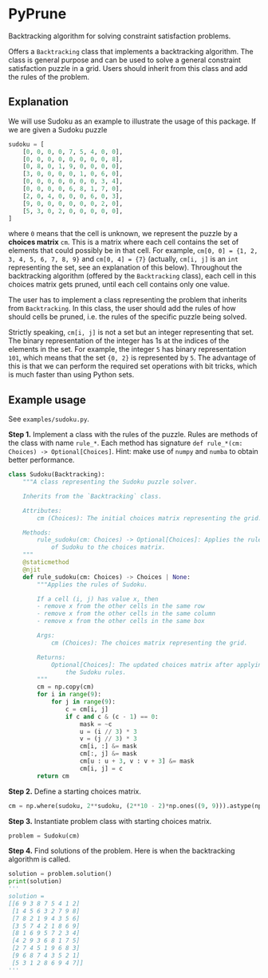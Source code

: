 # PyPrune
Backtracking algorithm for solving constraint satisfaction problems.

Offers a `Backtracking` class that implements a backtracking algorithm. The class is general purpose and can be used to solve a general constraint satisfaction puzzle in a grid. Users should inherit from this class and add the rules of the problem.

## Explanation
We will use Sudoku as an example to illustrate the usage of this package. If we are given a Sudoku puzzle
```python
sudoku = [
    [0, 0, 0, 0, 7, 5, 4, 0, 0],
    [0, 0, 0, 0, 0, 0, 0, 0, 8],
    [0, 8, 0, 1, 9, 0, 0, 0, 0],
    [3, 0, 0, 0, 0, 1, 0, 6, 0],
    [0, 0, 0, 0, 0, 0, 0, 3, 4],
    [0, 0, 0, 0, 6, 8, 1, 7, 0],
    [2, 0, 4, 0, 0, 0, 6, 0, 3],
    [9, 0, 0, 0, 0, 0, 0, 2, 0],
    [5, 3, 0, 2, 0, 0, 0, 0, 0],
]
```
where `0` means that the cell is unknown, we represent the puzzle by a **choices matrix** `cm`. This is a matrix where each cell contains the set of elements that could possibly be in that cell. For example, `cm[0, 0] = {1, 2, 3, 4, 5, 6, 7, 8, 9}` and `cm[0, 4] = {7}` (actually, `cm[i, j]` is an `int` representing the set, see an explanation of this below). Throughout the backtracking algorithm (offered by the `Backtracking` class), each cell in this choices matrix gets pruned, until each cell contains only one value.

The user has to implement a class representing the problem that inherits from `Backtracking`. In this class, the user should add the rules of how should cells be pruned, i.e. the rules of the specific puzzle being solved.

Strictly speaking, `cm[i, j]` is not a set but an integer representing that set. The binary representation of the integer has 1s at the indices of the elements in the set. For example, the integer `5` has binary representation `101`, which means that the set `{0, 2}` is represented by `5`. The advantage of this is that we can perform the required set operations with bit tricks, which is much faster than using Python sets.

## Example usage

See `examples/sudoku.py`.

**Step 1.** Implement a class with the rules of the puzzle. Rules are methods of the class with name `rule_*`. Each method has signature `def rule_*(cm: Choices) -> Optional[Choices]`. Hint: make use of `numpy` and `numba` to obtain better performance.
```python
class Sudoku(Backtracking):
    """A class representing the Sudoku puzzle solver.

    Inherits from the `Backtracking` class.

    Attributes:
        cm (Choices): The initial choices matrix representing the grid.

    Methods:
        rule_sudoku(cm: Choices) -> Optional[Choices]: Applies the rules
            of Sudoku to the choices matrix.
    """
    @staticmethod
    @njit
    def rule_sudoku(cm: Choices) -> Choices | None:
        """Applies the rules of Sudoku.

        If a cell (i, j) has value x, then
        - remove x from the other cells in the same row
        - remove x from the other cells in the same column
        - remove x from the other cells in the same box

        Args:
            cm (Choices): The choices matrix representing the grid.

        Returns:
            Optional[Choices]: The updated choices matrix after applying
                the Sudoku rules.
        """
        cm = np.copy(cm)
        for i in range(9):
            for j in range(9):
                c = cm[i, j]
                if c and c & (c - 1) == 0:
                    mask = ~c
                    u = (i // 3) * 3
                    v = (j // 3) * 3
                    cm[i, :] &= mask
                    cm[:, j] &= mask
                    cm[u : u + 3, v : v + 3] &= mask
                    cm[i, j] = c
        return cm
```


**Step 2.** Define a starting choices matrix.
```python
cm = np.where(sudoku, 2**sudoku, (2**10 - 2)*np.ones((9, 9))).astype(np.uint32)
```

**Step 3.** Instantiate problem class with starting choices matrix.
```python
problem = Sudoku(cm)
```

**Step 4.** Find solutions of the problem. Here is when the backtracking algorithm is called.
```python
solution = problem.solution()
print(solution)
'''
solution =
[[6 9 3 8 7 5 4 1 2]
 [1 4 5 6 3 2 7 9 8]
 [7 8 2 1 9 4 3 5 6]
 [3 5 7 4 2 1 8 6 9]
 [8 1 6 9 5 7 2 3 4]
 [4 2 9 3 6 8 1 7 5]
 [2 7 4 5 1 9 6 8 3]
 [9 6 8 7 4 3 5 2 1]
 [5 3 1 2 8 6 9 4 7]]
'''
```
